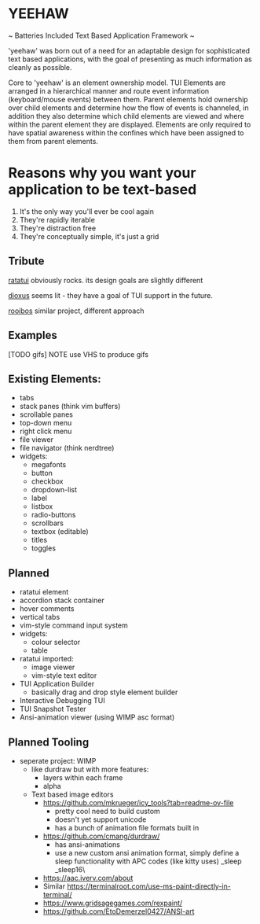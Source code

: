 # YEEHAW

~ Batteries Included Text Based Application Framework ~

'yeehaw' was born out of a need for an adaptable design for sophisticated text
based applications, with the goal of presenting as much information as cleanly
as possible. 

Core to 'yeehaw' is an element ownership model. TUI Elements are arranged in a
hierarchical manner and route event information (keyboard/mouse events) between
them. Parent elements hold ownership over child elements and determine how the
flow of events is channeled, in addition they also determine which child
elements are viewed and where within the parent element they are displayed.
Elements are only required to have spatial awareness within the confines which
have been assigned to them from parent elements.  

# Reasons why you want your application to be text-based

1) It's the only way you'll ever be cool again
2) They're rapidly iterable
3) They're distraction free
4) They're conceptually simple, it's just a grid 

## Tribute

[ratatui](https://ratatui.rs/) obviously rocks. its design goals are
slightly different

[dioxus](https://github.com/dioxuslabs/dioxus) seems lit - they have a goal of
TUI support in the future.

[rooibos](https://github.com/aschey/rooibos) similar project, different approach

## Examples

[TODO gifs] NOTE use VHS to produce gifs

## Existing Elements:
 - tabs 
 - stack panes (think vim buffers) 
 - scrollable panes
 - top-down menu
 - right click menu
 - file viewer
 - file navigator (think nerdtree)
 - widgets:
   - megafonts
   - button
   - checkbox
   - dropdown-list
   - label
   - listbox
   - radio-buttons
   - scrollbars
   - textbox (editable) 
   - titles
   - toggles

## Planned
 - ratatui element
 - accordion stack container
 - hover comments
 - vertical tabs
 - vim-style command input system
 - widgets:
   - colour selector
   - table 
 - ratatui imported:
   - image viewer 
   - vim-style text editor
 - TUI Application Builder 
   - basically drag and drop style element builder
 - Interactive Debugging TUI 
 - TUI Snapshot Tester
 - Ansi-animation viewer (using WIMP asc format)

## Planned Tooling
 - seperate project: WIMP
   - like durdraw but with more features: 
     - layers within each frame
     - alpha
   - Text based image editors
     - https://github.com/mkrueger/icy_tools?tab=readme-ov-file
       - pretty cool need to build custom 
       - doesn't yet support unicode
       - has a bunch of animation file formats built in
     - https://github.com/cmang/durdraw/
        - has ansi-animations
        - use a new custom ansi animation format, simply define a sleep
          functionality with APC codes (like kitty uses)
          <ESC>_sleep<ms><ESC>\
          <ESC>_sleep16<ESC>\
     - https://aac.iverv.com/about
     - Similar https://terminalroot.com/use-ms-paint-directly-in-terminal/
     - https://www.gridsagegames.com/rexpaint/
     - https://github.com/EtoDemerzel0427/ANSI-art


